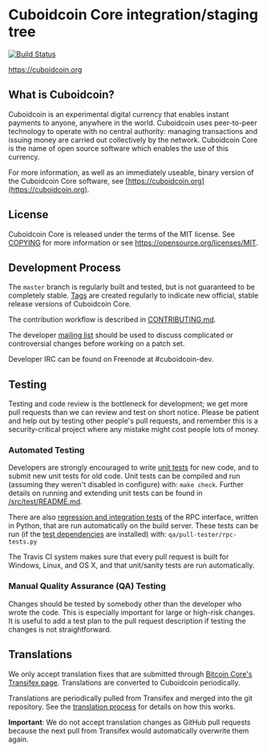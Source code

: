 Cuboidcoin Core integration/staging tree
=====================================

[![Build Status](https://travis-ci.org/cuboidcoin-project/cuboidcoin.svg?branch=master)](https://travis-ci.org/cuboidcoin-project/cuboidcoin)

https://cuboidcoin.org

What is Cuboidcoin?
----------------

Cuboidcoin is an experimental digital currency that enables instant payments to
anyone, anywhere in the world. Cuboidcoin uses peer-to-peer technology to operate
with no central authority: managing transactions and issuing money are carried
out collectively by the network. Cuboidcoin Core is the name of open source
software which enables the use of this currency.

For more information, as well as an immediately useable, binary version of
the Cuboidcoin Core software, see [https://cuboidcoin.org](https://cuboidcoin.org).

License
-------

Cuboidcoin Core is released under the terms of the MIT license. See [COPYING](COPYING) for more
information or see https://opensource.org/licenses/MIT.

Development Process
-------------------

The `master` branch is regularly built and tested, but is not guaranteed to be
completely stable. [Tags](https://github.com/cuboidcoin-project/cuboidcoin/tags) are created
regularly to indicate new official, stable release versions of Cuboidcoin Core.

The contribution workflow is described in [CONTRIBUTING.md](CONTRIBUTING.md).

The developer [mailing list](https://groups.google.com/forum/#!forum/cuboidcoin-dev)
should be used to discuss complicated or controversial changes before working
on a patch set.

Developer IRC can be found on Freenode at #cuboidcoin-dev.

Testing
-------

Testing and code review is the bottleneck for development; we get more pull
requests than we can review and test on short notice. Please be patient and help out by testing
other people's pull requests, and remember this is a security-critical project where any mistake might cost people
lots of money.

### Automated Testing

Developers are strongly encouraged to write [unit tests](src/test/README.md) for new code, and to
submit new unit tests for old code. Unit tests can be compiled and run
(assuming they weren't disabled in configure) with: `make check`. Further details on running
and extending unit tests can be found in [/src/test/README.md](/src/test/README.md).

There are also [regression and integration tests](/qa) of the RPC interface, written
in Python, that are run automatically on the build server.
These tests can be run (if the [test dependencies](/qa) are installed) with: `qa/pull-tester/rpc-tests.py`

The Travis CI system makes sure that every pull request is built for Windows, Linux, and OS X, and that unit/sanity tests are run automatically.

### Manual Quality Assurance (QA) Testing

Changes should be tested by somebody other than the developer who wrote the
code. This is especially important for large or high-risk changes. It is useful
to add a test plan to the pull request description if testing the changes is
not straightforward.

Translations
------------

We only accept translation fixes that are submitted through [Bitcoin Core's Transifex page](https://www.transifex.com/projects/p/bitcoin/).
Translations are converted to Cuboidcoin periodically.

Translations are periodically pulled from Transifex and merged into the git repository. See the
[translation process](doc/translation_process.md) for details on how this works.

**Important**: We do not accept translation changes as GitHub pull requests because the next
pull from Transifex would automatically overwrite them again.
